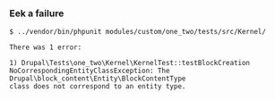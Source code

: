 ### Eek a failure

    $ ../vendor/bin/phpunit modules/custom/one_two/tests/src/Kernel/
    
    There was 1 error:
    
    1) Drupal\Tests\one_two\Kernel\KernelTest::testBlockCreation
    NoCorrespondingEntityClassException: The Drupal\block_content\Entity\BlockContentType
    class does not correspond to an entity type.
